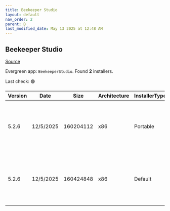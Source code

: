 ```yaml
---
title: Beekeeper Studio
layout: default
nav_order: 2
parent: B
last_modified_date: May 13 2025 at 12:48 AM
---
```


## Beekeeper Studio

[Source](https://www.beekeeperstudio.io/)

Evergreen app: `BeekeeperStudio`. Found **2** installers.

Last check: 🟢

| Version | Date      | Size      | Architecture | InstallerType | Type | URI                                                                                                                                                                                                                                    |
| ------- | --------- | --------- | ------------ | ------------- | ---- | -------------------------------------------------------------------------------------------------------------------------------------------------------------------------------------------------------------------------------------- |
| 5.2.6   | 12/5/2025 | 160204112 | x86          | Portable      | exe  | [https://github.com/beekeeper-studio/beekeeper-studio/releases/download/v5.2.6/Beekeeper-Studio-5.2.6-portable.exe](https://github.com/beekeeper-studio/beekeeper-studio/releases/download/v5.2.6/Beekeeper-Studio-5.2.6-portable.exe) |
| 5.2.6   | 12/5/2025 | 160424848 | x86          | Default       | exe  | [https://github.com/beekeeper-studio/beekeeper-studio/releases/download/v5.2.6/Beekeeper-Studio-Setup-5.2.6.exe](https://github.com/beekeeper-studio/beekeeper-studio/releases/download/v5.2.6/Beekeeper-Studio-Setup-5.2.6.exe)       |
